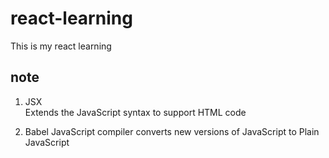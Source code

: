 # react-learning
This is my react learning

## note
1. JSX  
Extends the JavaScript syntax to support HTML code

2. Babel
JavaScript compiler converts new versions of JavaScript to Plain JavaScript 

